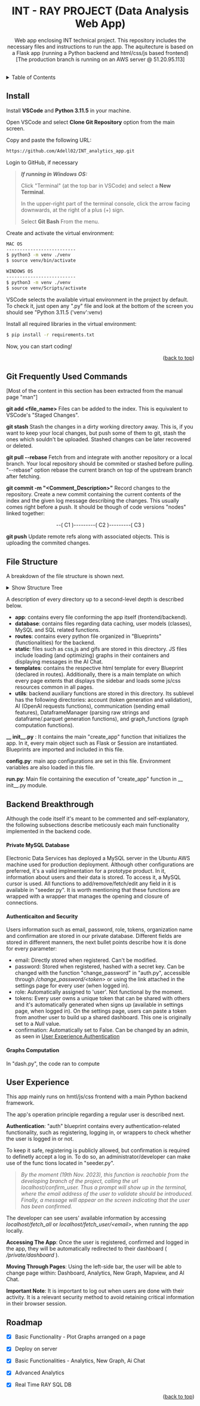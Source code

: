 <div id="top"></div>

<h1 align="center"> INT - RAY PROJECT (Data Analysis Web App) </h1>

<p align="center">Web app enclosing INT technical project. This repository includes the necessary files and instructions to run the app. The aquitecture is based on a Flask app (running a Python backend and html/css/js based frontend)<br>[The production branch is running on an AWS server @ 51.20.95.113]</p>
<br />

<!-- TABLE OF CONTENTS -->
<details>
  <summary>Table of Contents</summary>
  <ol>
    <li><a href="#Install">Install</a></li>
    <li><a href='#Git Frequently Used Commands'>Git Frequently Used Commands</a></li>
    <li><a href="#File Structure">File Structure</a></li>
    <li><a href="#User Experience">User Experience</a></li>
    <li><a href="Backend Breakthrough">Backend Breakthrough</a></li>
        <ul>
            <li><a href="#Private MySQL Database">Private MySQL Database</a></li>
            <li><a href="#Authenticaiton and Security">Authenticaiton and Security</a></li>
            <li><a href="#Graphs Computation">Graphs Computation</a></li>
        </ul>
    <li><a href="#roadmap">Roadmap</a></li>

  </ol>
</details>


<!-- Install -->
<div id="Install"></div>

## Install

Install **VSCode** and **Python 3.11.5** in your machine.

Open VSCode and select **Clone Git Repository** option from the main screen.

Copy and paste the following URL:
```sh
https://github.com/Adell02/INT_analytics_app.git
```

Login to GitHub, if necessary

> **_If running in Windows OS:_** 
> 
> Click "Terminal" (at the top bar in VSCode) and select a **New Terminal**. 
> 
> In the upper-right part of the terminal console, click the arrow facing downwards, at the right of a plus (+) sign. 
> 
> Select **Git Bash** From the menu.


Create and activate the virtual environment:
```sh
MAC OS
--------------------------
$ python3 -m venv ./venv
$ source venv/bin/activate

WINDOWS OS
--------------------------
$ python3 -m venv ./venv
$ source venv/Scripts/activate
```
VSCode selects the available virtual environment in the project by default. To check it, just open any ".py" file and look at the bottom of the screen you should see "Python 3.11.5 ('venv':venv)


Install all required libraries in the virtual environment:
```sh
$ pip install -r requirements.txt
```

Now, you can start coding!

<p align="right">(<a href="#top">back to top</a>)</p>

## Git Frequently Used Commands
<div id="Git Frequently Used Commands"></div>

[Most of the content in this section has been extracted from the manual page "man"]

**git add <file_name>**
Files can be added to the index. This is equivalent to VSCode's "Staged Changes". 

**git stash**
Stash the changes in a dirty working directory away. This is, if you want to keep your local changes, but push some of them to git, stash the ones which souldn't be uploaded.
Stashed changes can be later recovered or deleted.

**git pull --rebase**
Fetch from and integrate with another repository or a local branch. Your local repository should be commited or stashed before pulling. "--rebase" option rebase the current branch on top of the upstream branch after fetching.

**git commit -m "<Comment_Description>"**
Record changes to the repository. Create a new commit containing the current contents of the index and the given log message describing the changes. This usually comes right before a push. It should be though of code versions "nodes" linked together: 
<p align='center'>
--( C1 )---------( C2 )---------( C3 )
</p>

**git push**
Update remote refs along with associated objects. This is uploading the commited changes. 


## File Structure
<div id="File Structure"></div>

A breakdown of the file structure is shown next.

<details>
  <summary>Show Structure Tree</summary>

>
\\__ app<br>
..... \\__ database<br>
........... \\__ dfs<br>
........... \\__ cache<br>
........... \\__ models.py<br>
........... \\__ seeder.py<br>
..... \\__ routes<br>
........... \\__ ai_chat.py<br>
........... \\__ analytics.py<br>
........... \\__ auth.py<br>
........... \\__ dash.py<br>
........... \\__ mapview.py<br>
........... \\__ newgraphic.py<br>
........... \\__ production.py<br>
........... \\__ RESTful_API.py<br>
........... \\__ settings.py<br>
..... \\__ static<br>
........... \\__ css<br>
................. \\__ ai_chat.css<br>
................. \\__ analytics.css<br>
................. \\__ auth.css<br>
................. \\__ dashboard.css<br>
................. \\__ main.css<br>
................. \\__ mapview.css<br>
................. \\__ newgraphic.css<br>
................. \\__ production.css<br>
................. \\__ settings.css<br>
........... \\__ js<br>
................. \\__ chat_ai.js<br>
................. \\__ load_graphs.js<br>
................. \\__ map.js<br>
................. \\__ searchable_dropdown.js<br>
........... \\__ gif<br>
................. \\__ R.gif<br>
................. \\__ eds_icon.ico<br>
................. \\__ eds_icon_transparent.png<br>
..... \\__ templates<br>
........... \\__ ai_chat.html<br>
........... \\__ analytics.html<br>
........... \\__ change_password.html<br>
........... \\__ confirm_email.html<br>
........... \\__ dashboard.html<br>
........... \\__ login.html<br>
........... \\__ mapview.html<br>
........... \\__ newgraphic.html<br>
........... \\__ production.html<br>
........... \\__ register.html<br>
........... \\__ settings.py<br>
........... \\__ template.html<br>
..... \\__ utils<br>
........... \\__ account<br>
................. \\__ token.py<br>
........... \\__ AI<br>
................. \\__ openai_request.py<br>
........... \\__ communication<br>
................. \\__ mailing.py<br>
........... \\__ DataframeManager<br>
................. \\__ DataBase.py<br>
................. \\__ dataframe_storage.py<br>
................. \\__ dataframe_treatment.py<br>
................. \\__ from_server_to_df.py<br>
................. \\__ load_df.py<br>
................. \\__ param_battery.json<br>
........... \\__ graph_functions<br>
................. \\__ analytic_functions.py<br>
................. \\__ consumption_vs_temp.py<br>
................. \\__ generate_analytics_graphics.py<br>
................. \\__ generate_dashboard_graphics.py<br>
................. \\__ generate_map.py<br>
................. \\__ parse_json_functions.py<br>
................. \\__ plots_generation.py<br>
................. \\__ dashboard_config.json<br>
................. \\__ analytics_config.json<br>
..... \\__ __init__.py<br>
..... \\__ config.py<br>
\\__ README.md<br>
\\__ .gitignore<br>
\\__ requirements.txt<br>
\\__ run.py<br>

</details>
 
 A description of every directory up to a second-level depth is described below.

 - **app**: contains every file conforming the app itself (frontend/backend).
 - **database**: contains files regarding data caching, user models (classes), MySQL and SQL related functions. 
 - **routes**: contains every python file organized in "Blueprints" (functionalities) for the backend.
 - **static**: files such as css,js and gifs are stored in this directory. JS files include loading (and optimizing) graphs in their containers and displaying messages in the AI Chat.
 - **templates**: contains the respective html template for every Blueprint (declared in routes). Additionally, there is a main template on which every page extents that displays the sidebar and loads some js/css resources common in all pages.
 - **utils**: backend auxiliary functions are stored in this directory. Its sublevel has the following directories: account (token generation and validation), AI (OpenAI requests functions), communication (sending email features), DataframeManager (parsing raw strings and dataframe/.parquet generation functions), and graph_functions (graph computation functions).

 **__ init__.py** : It contains the main "create_app" function that initializes the app. In it, every main object such as Flask or Session are instantiated. Blueprints are imported and included in this file. 

 **config.py**: main app configurations are set in this file. Environment variables are also loaded in this file.

 **run.py**: Main file containing the execution of "create_app" function in __ init__.py module.


## Backend Breakthrough
<div id="Backend Breakthrough"></div>

Although the code itself it's meant to be commented and self-explanatory, the following subsections describe meticously each main functionality implemented in the backend code.

#### Private MySQL Database
<div id="Private MySQL Database"></div>

Electronic Data Services has deployed a MySQL server in the Ubuntu AWS machine used for production deployment. Although other configurations are preferred, it's a valid implmentation for a prototype product. In it, information about users and their data is stored. To access it, a MySQL cursor is used. All functions to add/remove/fetch/edit any field in it is available in "seeder.py". It is worth mentioning that these functions are wrapped with a wrapper that manages the opening and closure of connections. 

#### Authenticaiton and Security
<div id="Authenticaiton and Security"></div>

Users information such as email, password, role, tokens, organization name and confirmation are stored in our private database. Different fields are stored in different manners, the next bullet points describe how it is done for every parameter:
- email: Directly stored when registered. Can't be modified.
- password: Stored when registered, hashed with a secret key. Can be changed with the function "change_password" in "auth.py", accessible through _/change_password/\<token>_ or using the link attached in the settings page for every user (when logged in).
- role: Automatically assigned to 'user'. Not functional by the moment.
- tokens: Every user owns a unique token that can be shared with others and it's automatically generated when signs up (available in settings page, when logged in). On the settings page, users can paste a token from another user to build up a shared dashboard. This one is originally set to a _Null_ value.  
- confirmation: Automatically set to False. Can be changed by an admin, as seen in <a href="#user-experience"> User Experience.Authentication</a>

#### Graphs Computation
<div id="Graphs Computation"></div>

In "dash.py", the code ran to compute 



## User Experience
<div id="User Experience"></div>

This app mainly runs on hmtl/js/css frontend with a main Python backend framework.

The app's operation principle regarding a regular user is described next.

**Authentication**: "auth" blueprint contains every authentication-related functionality, such as registering, logging in, or wrappers to check whether the user is logged in or not. 

To keep it safe, registering is publicly allowed, but confirmation is required to definetly accept a log in. To do so, an administrator/developer can make use of the func tions located in "seeder.py". 

>_By the moment (19th Nov. 2023), this function is reachable from the developing branch of the project, calling the url localhost/confirm_user. Thus a prompt will show up in the terminal, where the email address of the user to validate should be introduced. Finally, a message will appear on the screen indicating that the user has been confirmed._

The developer can see users' available information by accessing _localhost/fetch_all_ or _localhost/fetch_user/\<email>_, when running the app locally. 

**Accessing The App**: Once the user is registered, confirmed and logged in the app, they will be automatically redirected to their dashboard ( _/private/dashboard_ ). 

**Moving Through Pages**: Using the left-side bar, the user will be able to change page within: Dashboard, Analytics, New Graph, Mapview, and AI Chat.

**Important Note**: It is important to log out when users are done with their activity. It is a relevant security method to avoid retaining critical information in their browser session.


<!-- ROADMAP -->
## Roadmap
<div id="Roadmap"></div>

- [x] Basic Functionality - Plot Graphs arranged on a page
- [x] Deploy on server
- [x] Basic Functionalities - Analytics, New Graph, Ai Chat
- [x] Advanced Analytics
- [x] Real Time RAY SQL DB 


<p align="right">(<a href="#top">back to top</a>)</p>
